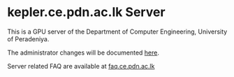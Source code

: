 # kepler.ce.pdn.ac.lk Server

This is a GPU server of the Department of Computer Engineering, University of Peradeniya.

The administrator changes will be documented [here](https://github.com/cepdnaclk/server-documentation-public).

Server related FAQ are available at [faq.ce.pdn.ac.lk](https://faq.ce.pdn.ac.lk/network-n-servers/kepler/)
